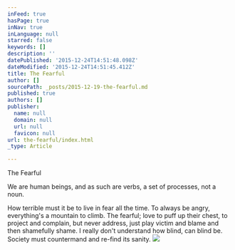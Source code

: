 ```yaml
---
inFeed: true
hasPage: true
inNav: true
inLanguage: null
starred: false
keywords: []
description: ''
datePublished: '2015-12-24T14:51:48.098Z'
dateModified: '2015-12-24T14:51:45.412Z'
title: The Fearful
author: []
sourcePath: _posts/2015-12-19-the-fearful.md
published: true
authors: []
publisher:
  name: null
  domain: null
  url: null
  favicon: null
url: the-fearful/index.html
_type: Article

---
```

The Fearful

We are human beings, and as such are verbs, a set of processes, not a noun. 

How terrible must it be
to live in fear all the time.
To always be angry,
everything's a mountain to climb.
The fearful;
love to puff up their chest,
to project and complain,
but never address,
just play victim and blame
and then shamefully shame.
I really don't understand
how blind, can blind be.
Society must countermand
and re-find its sanity.
![](https://the-grid-user-content.s3-us-west-2.amazonaws.com/168d574b-a0f6-4ec4-ba2d-9e1c85b56e2a.jpg)